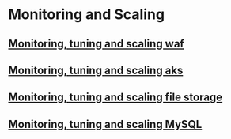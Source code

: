 # Monitoring and Scaling

## [Monitoring, tuning and scaling waf](tuning_and_scaling_waf.md)

## [Monitoring, tuning and scaling aks](tuning_and_scaling_aks.md)

## [Monitoring, tuning and scaling file storage](tuning_and_scaling_files.md)

## [Monitoring, tuning and scaling MySQL](tuning_and_scaling_mysql.md)